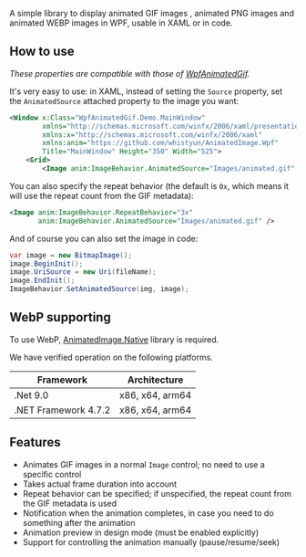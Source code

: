 A simple library to display animated GIF images , animated PNG images and animated WEBP images in WPF, usable in XAML or in code.

## How to use

*These properties are compatible with those of [WpfAnimatedGif](https://github.com/XamlAnimatedGif/WpfAnimatedGif).*

It's very easy to use: in XAML, instead of setting the `Source` property, set the `AnimatedSource` attached property to the image you want:

```xml
<Window x:Class="WpfAnimatedGif.Demo.MainWindow"
        xmlns="http://schemas.microsoft.com/winfx/2006/xaml/presentation"
        xmlns:x="http://schemas.microsoft.com/winfx/2006/xaml"
        xmlns:anim="https://github.com/whistyun/AnimatedImage.Wpf"
        Title="MainWindow" Height="350" Width="525">
    <Grid>
        <Image anim:ImageBehavior.AnimatedSource="Images/animated.gif" />
```

You can also specify the repeat behavior (the default is `0x`, which means it will use the repeat count from the GIF metadata):

```xml
<Image anim:ImageBehavior.RepeatBehavior="3x"
       anim:ImageBehavior.AnimatedSource="Images/animated.gif" />
```

And of course you can also set the image in code:

```csharp
var image = new BitmapImage();
image.BeginInit();
image.UriSource = new Uri(fileName);
image.EndInit();
ImageBehavior.SetAnimatedSource(img, image);
```


## WebP supporting

To use WebP, [AnimatedImage.Native](https://www.nuget.org/packages/AnimatedImage.Native) library is required.

We have verified operation on the following platforms.

| Framework            | Architecture    | 
|----------------------|-----------------|
| .Net 9.0             | x86, x64, arm64 |
| .NET Framework 4.7.2 | x86, x64, arm64 |


## Features

* Animates GIF images in a normal `Image` control; no need to use a specific control
* Takes actual frame duration into account
* Repeat behavior can be specified; if unspecified, the repeat count from the GIF metadata is used
* Notification when the animation completes, in case you need to do something after the animation
* Animation preview in design mode (must be enabled explicitly)
* Support for controlling the animation manually (pause/resume/seek)
